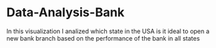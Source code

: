 # Data-Analysis-Bank

In this visualization I analized which state in the USA is it ideal to open a new bank branch based on the performance of the bank in all states
